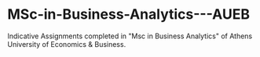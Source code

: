 # MSc-in-Business-Analytics---AUEB
Indicative Assignments completed in "Msc in Business Analytics" of Athens University of Economics &amp; Business.
